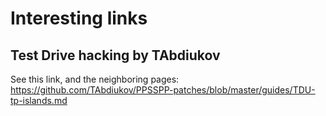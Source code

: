 # Interesting links

## Test Drive hacking by TAbdiukov

See this link, and the neighboring pages:
https://github.com/TAbdiukov/PPSSPP-patches/blob/master/guides/TDU-tp-islands.md
